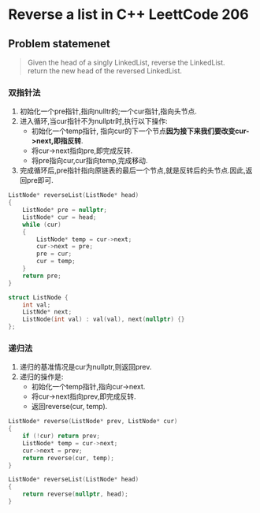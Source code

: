 # Reverse a list in C++ LeettCode 206
## Problem statemenet
> Given the head of a singly LinkedList, reverse the LinkedList.  
>  return the new head of the reversed LinkedList.   

### 双指针法
1. 初始化一个pre指针,指向nulltr的;一个cur指针,指向头节点.
2. 进入循环,当cur指针不为nullptr时,执行以下操作:
    - 初始化一个temp指针, 指向cur的下一个节点**因为接下来我们要改变cur->next,即指反转**.
    - 将cur->next指向pre,即完成反转.
    - 将pre指向cur,cur指向temp,完成移动.
3. 完成循环后,pre指针指向原链表的最后一个节点,就是反转后的头节点.因此,返回pre即可.

```C++
ListNode* reverseList(ListNode* head)
{
    ListNode* pre = nullptr;
    ListNode* cur = head;
    while (cur)
    {
        ListNode* temp = cur->next;
        cur->next = pre;
        pre = cur;
        cur = temp;
    }
    return pre;
}

struct ListNode {
    int val;
    ListNde* next;
    ListNode(int val) : val(val), next(nullptr) {}
};
```


### 递归法
1. 递归的基准情况是cur为nullptr,则返回prev.
2. 递归的操作是:
    - 初始化一个temp指针,指向cur->next.
    - 将cur->next指向prev,即完成反转.
    - 返回reverse(cur, temp).
```C++
ListNode* reverse(ListNode* prev, ListNode* cur)
{
    if (!cur) return prev;
    ListNode* temp = cur->next;
    cur->next = prev;
    return reverse(cur, temp);
}

ListNode* reverseList(ListNode* head)
{
    return reverse(nullptr, head);
}
```